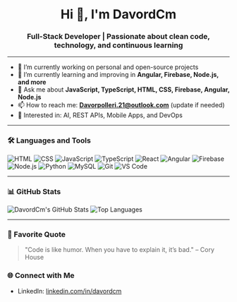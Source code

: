 <h1 align="center">Hi 👋, I'm DavordCm</h1>
<h3 align="center">Full-Stack Developer | Passionate about clean code, technology, and continuous learning</h3>

---

- 🔭 I’m currently working on personal and open-source projects
- 🌱 I’m currently learning and improving in **Angular, Firebase, Node.js, and more**
- 💬 Ask me about **JavaScript, TypeScript, HTML, CSS, Firebase, Angular, Node.js**
- 📫 How to reach me: **Davorpolleri.21@outlook.com** (update if needed)
- 🤖 Interested in: AI, REST APIs, Mobile Apps, and DevOps

---

### 🛠️ Languages and Tools

![HTML](https://img.shields.io/badge/-HTML5-E34F26?style=flat-square&logo=html5&logoColor=white)
![CSS](https://img.shields.io/badge/-CSS3-1572B6?style=flat-square&logo=css3)
![JavaScript](https://img.shields.io/badge/-JavaScript-F7DF1E?style=flat-square&logo=javascript&logoColor=black)
![TypeScript](https://img.shields.io/badge/-TypeScript-007ACC?style=flat-square&logo=typescript)
![React](https://img.shields.io/badge/-React-61DAFB?style=flat-square&logo=react&logoColor=black)
![Angular](https://img.shields.io/badge/-Angular-DD0031?style=flat-square&logo=angular&logoColor=white)
![Firebase](https://img.shields.io/badge/-Firebase-FFCA28?style=flat-square&logo=firebase&logoColor=black)
![Node.js](https://img.shields.io/badge/-Node.js-339933?style=flat-square&logo=nodedotjs&logoColor=white)
![Python](https://img.shields.io/badge/-Python-3776AB?style=flat-square&logo=python&logoColor=white)
![MySQL](https://img.shields.io/badge/-MySQL-4479A1?style=flat-square&logo=mysql&logoColor=white)
![Git](https://img.shields.io/badge/-Git-F05032?style=flat-square&logo=git&logoColor=white)
![VS Code](https://img.shields.io/badge/-VS_Code-007ACC?style=flat-square&logo=visual-studio-code)

---

### 📊 GitHub Stats

![DavordCm's GitHub Stats](https://github-readme-stats.vercel.app/api?username=DavordCm&show_icons=true&theme=tokyonight)
![Top Languages](https://github-readme-stats.vercel.app/api/top-langs/?username=DavordCm&layout=compact&theme=tokyonight)

---

### 💬 Favorite Quote

> "Code is like humor. When you have to explain it, it’s bad." – Cory House


### 🌐 Connect with Me

- LinkedIn: [linkedin.com/in/davordcm](https://www.linkedin.com/in/davor-polleri-llalleri-1b11ba225/)


